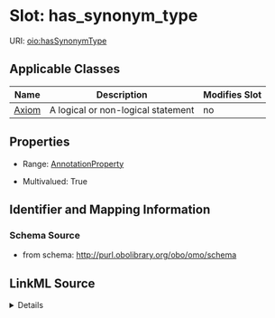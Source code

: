 # Slot: has_synonym_type

URI: [oio:hasSynonymType](http://www.geneontology.org/formats/oboInOwl#hasSynonymType)



<!-- no inheritance hierarchy -->




## Applicable Classes

| Name | Description | Modifies Slot |
| --- | --- | --- |
[Axiom](Axiom.md) | A logical or non-logical statement |  no  |







## Properties

* Range: [AnnotationProperty](AnnotationProperty.md)

* Multivalued: True





## Identifier and Mapping Information







### Schema Source


* from schema: http://purl.obolibrary.org/obo/omo/schema




## LinkML Source

<details>
```yaml
name: has_synonym_type
from_schema: http://purl.obolibrary.org/obo/omo/schema
rank: 1000
slot_uri: oio:hasSynonymType
multivalued: true
alias: has_synonym_type
domain_of:
- Axiom
range: AnnotationProperty

```
</details>